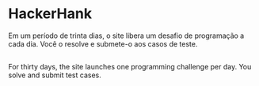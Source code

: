 # HackerHank


Em um período de trinta dias, o site libera um desafio de programação a cada dia. Você o resolve e submete-o aos casos de teste.  

##
For thirty days, the site launches one programming challenge per day. You solve and submit test cases.
